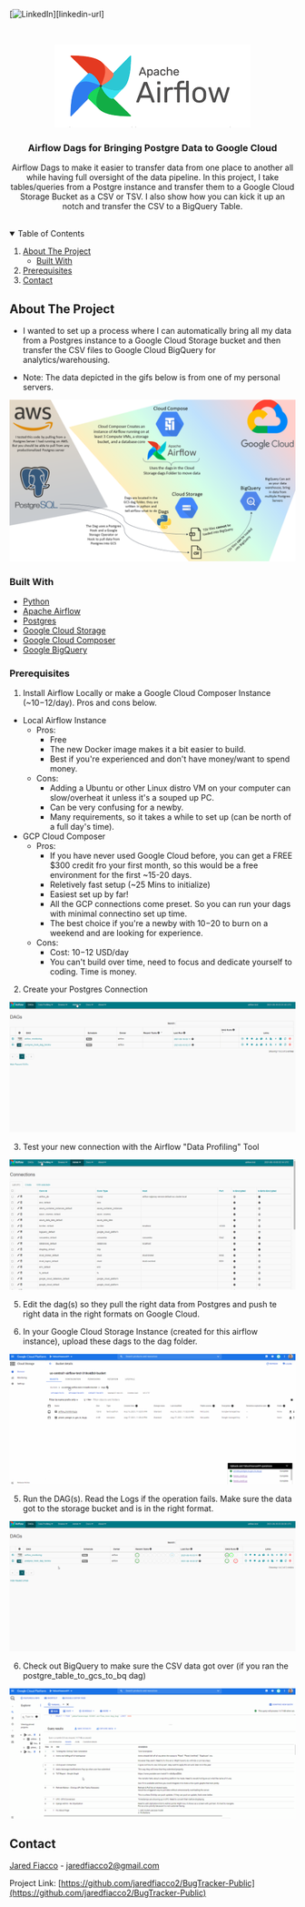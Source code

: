 
<!-- PROJECT SHIELDS -->
[![LinkedIn][linkedin-shield]][linkedin-url]



<!-- PROJECT LOGO -->
<br />
<p align="center">
  <a href="https://github.com/jaredfiacco2/SQLServer_GenerateDagsWithMetadata">
    <img src="images/airflow_logo.png" alt="Logo" width="345" height="146">
  </a>

  <h3 align="center">Airflow Dags for Bringing Postgre Data to Google Cloud</h3>

  <p align="center">
    Airflow Dags to make it easier to transfer data from one place to another all while having full oversight of the data pipeline. In this project, I take tables/queries from a Postgre instance and transfer them to a Google Cloud Storage Bucket as a CSV or TSV. I also show how you can kick it up an notch and transfer the CSV to a BigQuery Table.
    <br />
    <br />
  </p>
</p>



<!-- TABLE OF CONTENTS -->
<details open="open">
  <summary>Table of Contents</summary>
  <ol>
    <li>
      <a href="#about-the-project">About The Project</a>
      <ul>
        <li><a href="#built-with">Built With</a></li>
      </ul>
    </li>
    <li><a href="#prerequisites">Prerequisites</a></li>
    <li><a href="#contact">Contact</a></li>
  </ol>
</details>



<!-- ABOUT THE PROJECT -->
## About The Project

- I wanted to set up a process where I can automatically bring all my data from a Postgres instance to a Google Cloud Storage bucket and then transfer the CSV files to Google Cloud BigQuery for analytics/warehousing. 

- Note: The data depicted in the gifs below is from one of my personal servers.

<img src="images\Overview.png" alt="Overview"/>

### Built With

* [Python](https://python.org)
* [Apache Airflow](https://airflow.apache.org/)
* [Postgres](https://www.postgresql.org/)
* [Google Cloud Storage](https://cloud.google.com/storage)
* [Google Cloud Composer](https://cloud.google.com/composer)
* [Google BigQuery](https://cloud.google.com/bigquery)

### Prerequisites

1. Install Airflow Locally or make a Google Cloud Composer Instance (~$10-$12/day). Pros and cons below.
  - Local Airflow Instance
    - Pros:
      - Free
      - The new Docker image makes it a bit easier to build. 
      - Best if you're experienced and don't have money/want to spend money.
    - Cons: 
      - Adding a Ubuntu or other Linux distro VM on your computer can slow/overheat it unless it's a souped up PC.
      - Can be very confusing for a newby.
      - Many requirements, so it takes a while to set up (can be north of a full day's time).
  - GCP Cloud Composer 
    - Pros: 
      - If you have never used Google Cloud before, you can get a FREE $300 credit fro your first month, so this would be a free environment for the first ~15-20 days.
      - Reletively fast setup (~25 Mins to initialize)
      - Easiest set up by far!
      - All the GCP connections come preset. So you can run your dags with minimal connectino set up time.
      - The best choice if you're a newby with $10-$20 to burn on a weekend and are looking for experience.
    - Cons: 
      - Cost: $10-$12 USD/day
      - You can't build over time, need to focus and dedicate yourself to coding. Time is money.


2. Create your Postgres Connection

<img src="images\Connections.gif" alt="Airflow Connections" />

3. Test your new connection with the Airflow "Data Profiling" Tool 

<img src="images\DataProfiling.gif" alt="Airflow Data Profiling" />

5. Edit the dag(s) so they pull the right data from Postgres and push te right data in the right formats on Google Cloud.


4. In your Google Cloud Storage Instance (created for this airflow instance), upload these dags to the dag folder.

<img src="images\GoogleCloudStorage.gif" alt="Google Cloud Storage" />

5. Run the DAG(s). Read the Logs if the operation fails. Make sure the data got to the storage bucket and is in the right format.

<img src="images\GoogleCloudComposer_Airflow.gif" alt="Airflow" />

6. Check out BigQuery to make sure the CSV data got over (if you ran the postgre_table_to_gcs_to_bq dag)

<img src="images\BigQuery.gif" alt="BigQuery" />

<!-- CONTACT -->
## Contact

[Jared Fiacco](https://www.linkedin.com/in/jaredfiacco/) - jaredfiacco2@gmail.com

Project Link: [https://github.com/jaredfiacco2/BugTracker-Public](https://github.com/jaredfiacco2/BugTracker-Public)






<!-- MARKDOWN LINKS & IMAGES -->
<!-- https://www.markdownguide.org/basic-syntax/#reference-style-links -->
[linkedin-shield]: https://img.shields.io/badge/-LinkedIn-black.svg?style=for-the-badge&logo=linkedin&colorB=555

